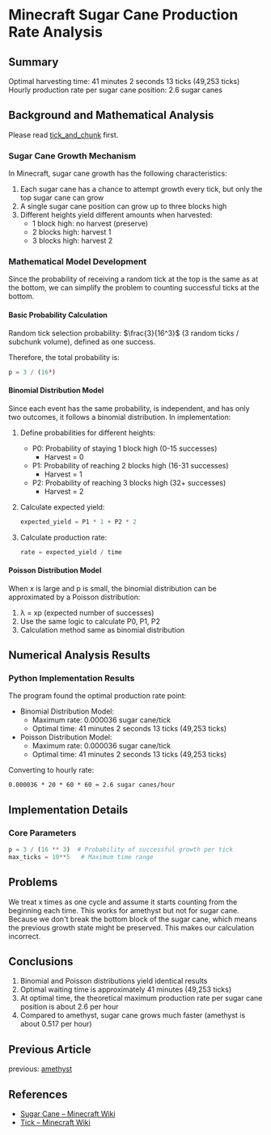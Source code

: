 # Minecraft Sugar Cane Production Rate Analysis

## Summary

Optimal harvesting time: 41 minutes 2 seconds 13 ticks (49,253 ticks)
Hourly production rate per sugar cane position: 2.6 sugar canes

## Background and Mathematical Analysis

Please read [tick_and_chunk](tick_and_chunk.md) first.

### Sugar Cane Growth Mechanism

In Minecraft, sugar cane growth has the following characteristics:

1. Each sugar cane has a chance to attempt growth every tick, but only the top sugar cane can grow
2. A single sugar cane position can grow up to three blocks high
3. Different heights yield different amounts when harvested:
   - 1 block high: no harvest (preserve)
   - 2 blocks high: harvest 1
   - 3 blocks high: harvest 2

### Mathematical Model Development

Since the probability of receiving a random tick at the top is the same as at the bottom, we can simplify the problem to counting successful ticks at the bottom.

#### Basic Probability Calculation

Random tick selection probability: $\frac{3}{16^3}$ (3 random ticks / subchunk volume), defined as one success.

Therefore, the total probability is:

```python
p = 3 / (16³)
```

#### Binomial Distribution Model

Since each event has the same probability, is independent, and has only two outcomes, it follows a binomial distribution. In implementation:

1. Define probabilities for different heights:
    - P0: Probability of staying 1 block high (0-15 successes)
        - Harvest = 0
    - P1: Probability of reaching 2 blocks high (16-31 successes)
        - Harvest = 1
    - P2: Probability of reaching 3 blocks high (32+ successes)
        - Harvest = 2

2. Calculate expected yield:
   ```python
   expected_yield = P1 * 1 + P2 * 2
   ```

3. Calculate production rate:
   ```python
   rate = expected_yield / time
   ```

#### Poisson Distribution Model

When x is large and p is small, the binomial distribution can be approximated by a Poisson distribution:

1. λ = xp (expected number of successes)
2. Use the same logic to calculate P0, P1, P2
3. Calculation method same as binomial distribution

## Numerical Analysis Results

### Python Implementation Results

The program found the optimal production rate point:

- Binomial Distribution Model:
  - Maximum rate: 0.000036 sugar cane/tick
  - Optimal time: 41 minutes 2 seconds 13 ticks (49,253 ticks)
- Poisson Distribution Model:
  - Maximum rate: 0.000036 sugar cane/tick
  - Optimal time: 41 minutes 2 seconds 13 ticks (49,253 ticks)

Converting to hourly rate:

```
0.000036 * 20 * 60 * 60 ≈ 2.6 sugar canes/hour
```

## Implementation Details

### Core Parameters

```python
p = 3 / (16 ** 3)  # Probability of successful growth per tick
max_ticks = 10**5   # Maximum time range
```

## Problems
We treat x times as one cycle and assume it starts counting from the beginning each time. This works for amethyst but not for sugar cane.
Because we don't break the bottom block of the sugar cane, which means the previous growth state might be preserved. This makes our calculation incorrect.

## Conclusions

1. Binomial and Poisson distributions yield identical results
2. Optimal waiting time is approximately 41 minutes (49,253 ticks)
3. At optimal time, the theoretical maximum production rate per sugar cane position is about 2.6 per hour
4. Compared to amethyst, sugar cane grows much faster (amethyst is about 0.517 per hour)

## Previous Article

previous: [amethyst](amethyst.md)

## References

- [Sugar Cane – Minecraft Wiki](https://minecraft.wiki/w/Sugar_Cane)
- [Tick – Minecraft Wiki](https://minecraft.wiki/w/Tick#Random_tick)
